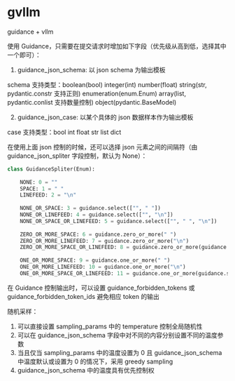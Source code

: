 # gvllm

guidance + vllm

使用 Guidance，只需要在提交请求时增加如下字段（优先级从高到低，选择其中一个即可）：


1. guidance_json_schema: 以 json schema 为输出模板

schema 支持类型：boolean(bool) integer(int) number(float) string(str, pydantic.constr 支持正则) enumeration(enum.Enum) array(list, pydantic.conlist 支持数量控制) object(pydantic.BaseModel)


2. guidance_json_case: 以某个具体的 json 数据样本作为输出模板

case 支持类型：bool int float str list dict


在使用上面 json 控制的时候，还可以选择 json 元素之间的间隔符（由 guidance_json_spliter 字段控制，默认为 None）：

```python
class GuidanceSpliter(Enum):
    
    NONE: 0 = ""
    SPACE: 1 = " "
    LINEFEED: 2 = "\n"
    
    NONE_OR_SPACE: 3 = guidance.select(["", " "])
    NONE_OR_LINEFEED: 4 = guidance.select(["", "\n"])
    NONE_OR_SPACE_OR_LINEFEED: 5 = guidance.select(["", " ", "\n"])
    
    ZERO_OR_MORE_SPACE: 6 = guidance.zero_or_more(" ")
    ZERO_OR_MORE_LINEFEED: 7 = guidance.zero_or_more("\n")
    ZERO_OR_MORE_SPACE_OR_LINEFEED: 8 = guidance.zero_or_more(guidance.select([" ", "\n"]))
    
    ONE_OR_MORE_SPACE: 9 = guidance.one_or_more(" ")
    ONE_OR_MORE_LINEFEED: 10 = guidance.one_or_more("\n")
    ONE_OR_MORE_SPACE_OR_LINEFEED: 11 = guidance.one_or_more(guidance.select([" ", "\n"]))
```


在 Guidance 控制输出时，可以设置 guidance_forbidden_tokens 或 guidance_forbidden_token_ids 避免相应 token 的输出


随机采样：

1. 可以直接设置 sampling_params 中的 temperature 控制全局随机性
2. 可以在 guidance_json_schema 字段中对不同的内容分别设置不同的温度参数
3. 当且仅当 sampling_params 中的温度设置为 0 且 guidance_json_schema 中温度默认或设置为 0 的情况下，采用 greedy sampling
4. guidance_json_schema 中的温度具有优先控制权